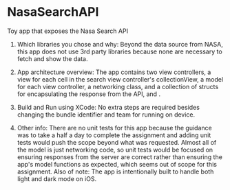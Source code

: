 # NasaSearchAPI
Toy app that exposes the Nasa Search API

1. Which libraries you chose and why:
Beyond the data source from NASA, this app does not use 3rd party libraries because none are necessary to fetch and show the data.  

2. App architecture overview:
The app contains two view controllers, a view for each cell in the search view controller's collectionView, a model for each view controller, a networking class, and a collection of structs for encapsulating the response from the API, and .

3. Build and Run using XCode:  No extra steps are required besides changing the bundle identifier and team for running on device.

4. Other info:  There are no unit tests for this app because the guidance was to take a half a day to complete the assignment and adding unit tests would push the scope beyond what was requested.  Almost all of the model is just networking code, so unit tests would be focused on ensuring responses from the server are correct rather than ensuring the app's model functions as expected, which seems out of scope for this assignment.  Also of note: The app is intentionally built to handle both light and dark mode on iOS.


